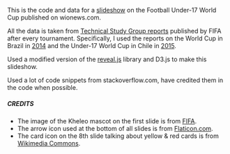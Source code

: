 This is the code and data for a [slideshow](http://projects.wionews.com/how-is-u-17-world-cup-different/) on the Football Under-17 World Cup published on wionews.com.

All the data is taken from [Technical Study Group reports](http://www.fifa.com/about-fifa/official-documents/development/technical-study-group-reports/index.html) published by FIFA after every tournament. Specifically, I used the reports on the World Cup in Brazil in [2014](http://resources.fifa.com/mm/document/footballdevelopment/technicalsupport/02/42/15/40/2014fwc_tsg_report_15082014web_neutral.pdf#page=173) and the Under-17 World Cup in Chile in [2015](http://resources.fifa.com/mm/document/footballdevelopment/technicalsupport/02/74/76/76/fifau-17chile2015web_neutral.pdf#page=98).

Used a modified version of the [reveal.js](http://lab.hakim.se/reveal-js/) library and D3.js to make this slideshow. 

Used a lot of code snippets from stackoverflow.com, have credited them in the code when possible.

##### CREDITS
* The image of the Kheleo mascot on the first slide is from [FIFA](https://extranets.fifa.com/en/mediachannel/).
* The arrow icon used at the bottom of all slides is from [Flaticon.com](https://www.flaticon.com/free-icon/forward-right-arrow-button_61100).
* The card icon on the 8th slide talking about yellow & red cards is from [Wikimedia Commons](https://commons.wikimedia.org/wiki/File:Yellow_card.svg).

